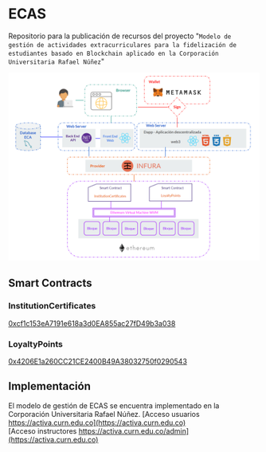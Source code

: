 # ECAS
Repositorio para la publicación de recursos del proyecto "`Modelo de gestión de actividades extracurriculares para la fidelización de estudiantes basado en Blockchain aplicado en la Corporación Universitaria Rafael Núñez`"

![Arquitectura](./arquitectura-proyecto.png)

## Smart Contracts
### InstitutionCertificates
[0xcf1c153eA7191e618a3d0EA855ac27fD49b3a038](https://goerli.etherscan.io/address/0xcf1c153eA7191e618a3d0EA855ac27fD49b3a038)
### LoyaltyPoints
[0x4206E1a260CC21CE2400B49A38032750f0290543](https://goerli.etherscan.io/address/0x4206E1a260CC21CE2400B49A38032750f0290543)


## Implementación
El modelo de gestión de ECAS se encuentra implementado en la Corporación Universitaria Rafael Núñez.
[Acceso usuarios https://activa.curn.edu.co](https://activa.curn.edu.co)
<br/>
[Acceso instructores https://activa.curn.edu.co/admin](https://activa.curn.edu.co)
